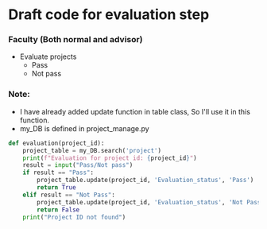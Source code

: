 # Draft code for evaluation step
### Faculty (Both normal and advisor)
- Evaluate projects
  - Pass
  - Not pass
### Note: 
- I have already added update function in table class, So I'll use it in this function.
- my_DB is defined in project_manage.py
```python
def evaluation(project_id):
    project_table = my_DB.search('project')
    print(f"Evaluation for project id: {project_id}")
    result = input("Pass/Not pass")
    if result == "Pass":
        project_table.update(project_id, 'Evaluation_status', 'Pass')
        return True
    elif result == "Not Pass":
        project_table.update(project_id, 'Evaluation_status', 'Not Pass')
        return False    
    print("Project ID not found")
    
   ```